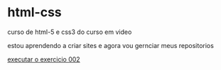 # html-css
 curso de html-5 e css3 do curso em video

estou aprendendo a criar sites e agora vou gernciar meus repositorios

<a href="https://juliademello.github.io/html-css/exercicios/ex002/index.html"> executar  o exercicio 002 </a>